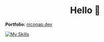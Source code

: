 <h1 align="center">Hello 👋</h1>

**Portfolio:** [niconap.dev](https://niconap.dev/)
 
[![My Skills](https://skillicons.dev/icons?i=git,html,js,pug,nodejs,css,react,vscode,c,sass,php,linux)](https://skillicons.dev)
